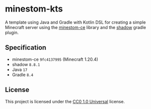 # minestom-kts

A template using Java and Gradle with Kotlin DSL for creating a simple Minecraft server using the
[minestom-ce](https://github.com/hollow-cube/minestom-ce) library and
the [shadow](https://github.com/johnrengelman/shadow) gradle plugin.

## Specification
 - minestom-ce `9fc4137995` (Minecraft 1.20.4)
 - shadow `8.8.1`
 - Java `17`
 - Gradle `8.4`

## License
This project is licensed under the [CC0 1.0 Universal](LICENSE) license.
